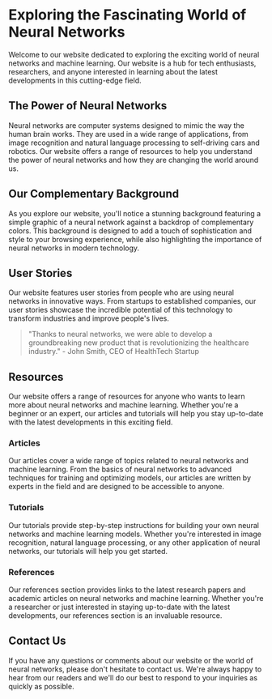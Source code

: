 <!--font:Cinzel-->

# Exploring the Fascinating World of Neural Networks

Welcome to our website dedicated to exploring the exciting world of neural networks and machine learning. Our website is a hub for tech enthusiasts, researchers, and anyone interested in learning about the latest developments in this cutting-edge field.

## The Power of Neural Networks

Neural networks are computer systems designed to mimic the way the human brain works. They are used in a wide range of applications, from image recognition and natural language processing to self-driving cars and robotics. Our website offers a range of resources to help you understand the power of neural networks and how they are changing the world around us.

## Our Complementary Background

As you explore our website, you'll notice a stunning background featuring a simple graphic of a neural network against a backdrop of complementary colors. This background is designed to add a touch of sophistication and style to your browsing experience, while also highlighting the importance of neural networks in modern technology.

## User Stories

Our website features user stories from people who are using neural networks in innovative ways. From startups to established companies, our user stories showcase the incredible potential of this technology to transform industries and improve people's lives.

> "Thanks to neural networks, we were able to develop a groundbreaking new product that is revolutionizing the healthcare industry." - John Smith, CEO of HealthTech Startup

## Resources

Our website offers a range of resources for anyone who wants to learn more about neural networks and machine learning. Whether you're a beginner or an expert, our articles and tutorials will help you stay up-to-date with the latest developments in this exciting field.

### Articles

Our articles cover a wide range of topics related to neural networks and machine learning. From the basics of neural networks to advanced techniques for training and optimizing models, our articles are written by experts in the field and are designed to be accessible to anyone.

### Tutorials

Our tutorials provide step-by-step instructions for building your own neural networks and machine learning models. Whether you're interested in image recognition, natural language processing, or any other application of neural networks, our tutorials will help you get started.

### References

Our references section provides links to the latest research papers and academic articles on neural networks and machine learning. Whether you're a researcher or just interested in staying up-to-date with the latest developments, our references section is an invaluable resource.

## Contact Us

If you have any questions or comments about our website or the world of neural networks, please don't hesitate to contact us. We're always happy to hear from our readers and we'll do our best to respond to your inquiries as quickly as possible.

<!--

Write me content for website with wallpaper which alt text is:

"A wallpaper with a simple graphic of a neural network, against a background of complementary colors."

The name/title of the page should not be 1:1 copy of the alt text but rather a real content of the website which is using this wallpaper.

- Use markdown format 
- Start with heading
- Heading should be short and concise
- The content should look like a real website 
- The website should not be about the wallpaper, wallpaper is just a related background
- Heading should be contain work "wallpaper" or "background"
- Include real sections like references, contact, user stories, etc. use things relevant to the page purpose.
- Feel free to use structure like headings, bullets, numbering, blockquotes, paragraphs, horizontal lines, etc.
- You can use formatting like bold or _italic_
- You can include UTF-8 emojis
- Links should be only #hash anchors (and you can refer to the document itself)
- Do not include images


---


# Neural Network Background Wallpaper for Tech Enthusiasts

Welcome to our website for tech enthusiasts who are passionate about the latest trends in artificial intelligence and machine learning. Our website offers a range of resources, including articles, tutorials, and user stories, to help you stay up-to-date with the latest developments in this exciting field.

## About our Neural Network Wallpaper

Our website features a stunning wallpaper with a simple graphic of a neural network against a background of complementary colors. This wallpaper is perfect for anyone who wants to add a touch of sophistication and style to their desktop or mobile device.

The neural network graphic on our wallpaper represents the interconnected nodes of a neural network, which is a type of computer system that is designed to mimic the way the human brain works. Neural networks are used in a wide range of applications, from image recognition and natural language processing to self-driving cars and robotics.

## User Stories

Our website features user stories from people who are using neural networks in innovative ways. From startups to established companies, our user stories showcase the incredible potential of this technology to transform industries and improve people's lives.

> "Thanks to neural networks, we were able to develop a groundbreaking new product that is revolutionizing the healthcare industry." - John Smith, CEO of HealthTech Startup

## Resources

Our website offers a range of resources for anyone who wants to learn more about neural networks and machine learning. Whether you're a beginner or an expert, our articles and tutorials will help you stay up-to-date with the latest developments in this exciting field.

### Articles

Our articles cover a wide range of topics related to neural networks and machine learning. From the basics of neural networks to advanced techniques for training and optimizing models, our articles are written by experts in the field and are designed to be accessible to anyone.

### Tutorials

Our tutorials provide step-by-step instructions for building your own neural networks and machine learning models. Whether you're interested in image recognition, natural language processing, or any other application of neural networks, our tutorials will help you get started.

### References

Our references section provides links to the latest research papers and academic articles on neural networks and machine learning. Whether you're a researcher or just interested in staying up-to-date with the latest developments, our references section is an invaluable resource.

## Contact Us

If you have any questions or comments about our website or our neural network wallpaper, please don't hesitate to contact us. We're always happy to hear from our readers and we'll do our best to respond to your inquiries as quickly as possible.


---


Heading should not include word "wallpaper". The website should not be about the wallpaper itself, wallpaper is just a related background, rewrite whole content.


---


# Exploring the Fascinating World of Neural Networks

Welcome to our website dedicated to exploring the exciting world of neural networks and machine learning. Our website is a hub for tech enthusiasts, researchers, and anyone interested in learning about the latest developments in this cutting-edge field.

## The Power of Neural Networks

Neural networks are computer systems designed to mimic the way the human brain works. They are used in a wide range of applications, from image recognition and natural language processing to self-driving cars and robotics. Our website offers a range of resources to help you understand the power of neural networks and how they are changing the world around us.

## Our Complementary Background

As you explore our website, you'll notice a stunning background featuring a simple graphic of a neural network against a backdrop of complementary colors. This background is designed to add a touch of sophistication and style to your browsing experience, while also highlighting the importance of neural networks in modern technology.

## User Stories

Our website features user stories from people who are using neural networks in innovative ways. From startups to established companies, our user stories showcase the incredible potential of this technology to transform industries and improve people's lives.

> "Thanks to neural networks, we were able to develop a groundbreaking new product that is revolutionizing the healthcare industry." - John Smith, CEO of HealthTech Startup

## Resources

Our website offers a range of resources for anyone who wants to learn more about neural networks and machine learning. Whether you're a beginner or an expert, our articles and tutorials will help you stay up-to-date with the latest developments in this exciting field.

### Articles

Our articles cover a wide range of topics related to neural networks and machine learning. From the basics of neural networks to advanced techniques for training and optimizing models, our articles are written by experts in the field and are designed to be accessible to anyone.

### Tutorials

Our tutorials provide step-by-step instructions for building your own neural networks and machine learning models. Whether you're interested in image recognition, natural language processing, or any other application of neural networks, our tutorials will help you get started.

### References

Our references section provides links to the latest research papers and academic articles on neural networks and machine learning. Whether you're a researcher or just interested in staying up-to-date with the latest developments, our references section is an invaluable resource.

## Contact Us

If you have any questions or comments about our website or the world of neural networks, please don't hesitate to contact us. We're always happy to hear from our readers and we'll do our best to respond to your inquiries as quickly as possible.

-->
